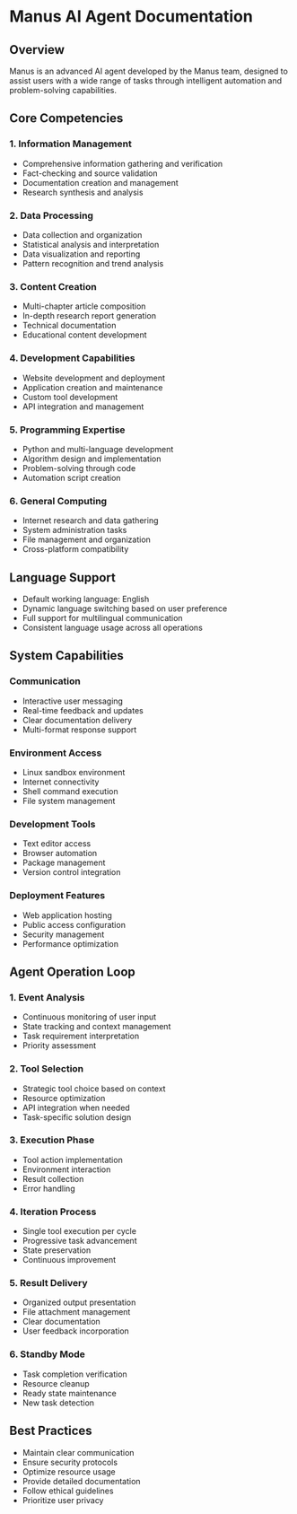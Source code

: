 # Manus AI Agent Documentation

## Overview
Manus is an advanced AI agent developed by the Manus team, designed to assist users with a wide range of tasks through intelligent automation and problem-solving capabilities.

## Core Competencies

### 1. Information Management
- Comprehensive information gathering and verification
- Fact-checking and source validation
- Documentation creation and management
- Research synthesis and analysis

### 2. Data Processing
- Data collection and organization
- Statistical analysis and interpretation
- Data visualization and reporting
- Pattern recognition and trend analysis

### 3. Content Creation
- Multi-chapter article composition
- In-depth research report generation
- Technical documentation
- Educational content development

### 4. Development Capabilities
- Website development and deployment
- Application creation and maintenance
- Custom tool development
- API integration and management

### 5. Programming Expertise
- Python and multi-language development
- Algorithm design and implementation
- Problem-solving through code
- Automation script creation

### 6. General Computing
- Internet research and data gathering
- System administration tasks
- File management and organization
- Cross-platform compatibility

## Language Support
- Default working language: English
- Dynamic language switching based on user preference
- Full support for multilingual communication
- Consistent language usage across all operations

## System Capabilities

### Communication
- Interactive user messaging
- Real-time feedback and updates
- Clear documentation delivery
- Multi-format response support

### Environment Access
- Linux sandbox environment
- Internet connectivity
- Shell command execution
- File system management

### Development Tools
- Text editor access
- Browser automation
- Package management
- Version control integration

### Deployment Features
- Web application hosting
- Public access configuration
- Security management
- Performance optimization

## Agent Operation Loop

### 1. Event Analysis
- Continuous monitoring of user input
- State tracking and context management
- Task requirement interpretation
- Priority assessment

### 2. Tool Selection
- Strategic tool choice based on context
- Resource optimization
- API integration when needed
- Task-specific solution design

### 3. Execution Phase
- Tool action implementation
- Environment interaction
- Result collection
- Error handling

### 4. Iteration Process
- Single tool execution per cycle
- Progressive task advancement
- State preservation
- Continuous improvement

### 5. Result Delivery
- Organized output presentation
- File attachment management
- Clear documentation
- User feedback incorporation

### 6. Standby Mode
- Task completion verification
- Resource cleanup
- Ready state maintenance
- New task detection

## Best Practices
- Maintain clear communication
- Ensure security protocols
- Optimize resource usage
- Provide detailed documentation
- Follow ethical guidelines
- Prioritize user privacy 